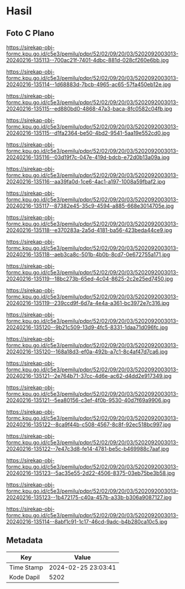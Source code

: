 # Hasil

## Foto C Plano

https://sirekap-obj-formc.kpu.go.id/c5e3/pemilu/pdpr/52/02/09/20/03/5202092003013-20240216-135113--700ac21f-7401-4dbc-881d-028cf260e6bb.jpg

https://sirekap-obj-formc.kpu.go.id/c5e3/pemilu/pdpr/52/02/09/20/03/5202092003013-20240216-135114--1d68883d-7bcb-4965-ac65-57fa450eb12e.jpg

https://sirekap-obj-formc.kpu.go.id/c5e3/pemilu/pdpr/52/02/09/20/03/5202092003013-20240216-135115--ed880bd0-4868-47a3-baca-8fc0582c04fb.jpg

https://sirekap-obj-formc.kpu.go.id/c5e3/pemilu/pdpr/52/02/09/20/03/5202092003013-20240216-135115--d1fa2364-be50-4bd2-9541-5aa19e552cd0.jpg

https://sirekap-obj-formc.kpu.go.id/c5e3/pemilu/pdpr/52/02/09/20/03/5202092003013-20240216-135116--03d19f7c-047e-419d-bdcb-e72d0b13a09a.jpg

https://sirekap-obj-formc.kpu.go.id/c5e3/pemilu/pdpr/52/02/09/20/03/5202092003013-20240216-135116--aa39fa0d-1ce6-4ac1-a197-1008a59fbaf2.jpg

https://sirekap-obj-formc.kpu.go.id/c5e3/pemilu/pdpr/52/02/09/20/03/5202092003013-20240216-135117--87382e45-35c9-4594-a885-668e3014705e.jpg

https://sirekap-obj-formc.kpu.go.id/c5e3/pemilu/pdpr/52/02/09/20/03/5202092003013-20240216-135118--e370283a-2a5d-4181-ba56-423beda44ce9.jpg

https://sirekap-obj-formc.kpu.go.id/c5e3/pemilu/pdpr/52/02/09/20/03/5202092003013-20240216-135118--aeb3ca8c-501b-4b0b-8cd7-0e672755a171.jpg

https://sirekap-obj-formc.kpu.go.id/c5e3/pemilu/pdpr/52/02/09/20/03/5202092003013-20240216-135119--18bc273b-65ed-4c04-8625-2c2e25ed7450.jpg

https://sirekap-obj-formc.kpu.go.id/c5e3/pemilu/pdpr/52/02/09/20/03/5202092003013-20240216-135119--239ccd9f-6d7a-4e4a-a361-bc3972e7c316.jpg

https://sirekap-obj-formc.kpu.go.id/c5e3/pemilu/pdpr/52/02/09/20/03/5202092003013-20240216-135120--9b21c509-13d9-4fc5-8331-1daa71d096fc.jpg

https://sirekap-obj-formc.kpu.go.id/c5e3/pemilu/pdpr/52/02/09/20/03/5202092003013-20240216-135120--168a18d3-ef0a-492b-a7c1-8c4af47d7ca6.jpg

https://sirekap-obj-formc.kpu.go.id/c5e3/pemilu/pdpr/52/02/09/20/03/5202092003013-20240216-135121--2e764b71-37cc-4d6e-ac62-d4dd2e917349.jpg

https://sirekap-obj-formc.kpu.go.id/c5e3/pemilu/pdpr/52/02/09/20/03/5202092003013-20240216-135121--5ea80156-c3ef-4f0b-9530-40d7f69a9906.jpg

https://sirekap-obj-formc.kpu.go.id/c5e3/pemilu/pdpr/52/02/09/20/03/5202092003013-20240216-135122--8ca9f44b-c508-4567-8c8f-92ec518bc997.jpg

https://sirekap-obj-formc.kpu.go.id/c5e3/pemilu/pdpr/52/02/09/20/03/5202092003013-20240216-135122--7e47c3d8-fe14-4781-be5c-b469988c7aaf.jpg

https://sirekap-obj-formc.kpu.go.id/c5e3/pemilu/pdpr/52/02/09/20/03/5202092003013-20240216-135123--5ac35e55-2d22-4506-8375-03eb75be3b58.jpg

https://sirekap-obj-formc.kpu.go.id/c5e3/pemilu/pdpr/52/02/09/20/03/5202092003013-20240216-135123--1b472175-c40a-457b-a33b-b306a9087127.jpg

https://sirekap-obj-formc.kpu.go.id/c5e3/pemilu/pdpr/52/02/09/20/03/5202092003013-20240216-135114--8abf1c91-1c17-46cd-9adc-b4b280ca10c5.jpg


## Metadata

| Key        | Value               |
| ---------- | ------------------- |
| Time Stamp | 2024-02-25 23:03:41 |
| Kode Dapil | 5202                |



